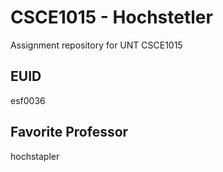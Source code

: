 # CSCE1015 - Hochstetler
Assignment repository for UNT CSCE1015
## EUID
esf0036
## Favorite Professor
hochstapler
